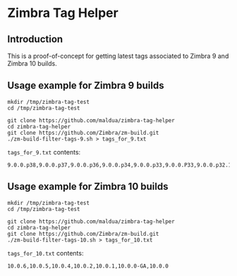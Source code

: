 # Zimbra Tag Helper

## Introduction

This is a proof-of-concept for getting latest tags associated to Zimbra 9 and Zimbra 10 builds.

## Usage example for Zimbra 9 builds

```
mkdir /tmp/zimbra-tag-test
cd /tmp/zimbra-tag-test

git clone https://github.com/maldua/zimbra-tag-helper
cd zimbra-tag-helper
git clone https://github.com/Zimbra/zm-build.git
./zm-build-filter-tags-9.sh > tags_for_9.txt
```

`tags_for_9.txt` contents:

```
9.0.0.p38,9.0.0.p37,9.0.0.p36,9.0.0.p34,9.0.0.p33,9.0.0.P33,9.0.0.p32.1,9.0.0.p32,9.0.0.p30,9.0.0.p29,9.0.0.p28,9.0.0.p27,9.0.0.p26,9.0.0.p25,9.0.0.p24.1,9.0.0.p24,9.0.0.p23,9.0.0.p22,9.0.0.p21,9.0.0.p20,9.0.0.p19,9.0.0.p18,9.0.0.p17,9.0.0.p16,9.0.0.p15,9.0.0.p14,9.0.0.p13,9.0.0.p12,9.0.0.p11,9.0.0.p10,9.0.0.p9,9.0.0.p8,9.0.0.p7,9.0.0.p6,9.0.0.p5,9.0.0.p4,9.0.0.p3,9.0.0.p2,9.0.0.p1,9.0.0
```

## Usage example for Zimbra 10 builds

```
mkdir /tmp/zimbra-tag-test
cd /tmp/zimbra-tag-test

git clone https://github.com/maldua/zimbra-tag-helper
cd zimbra-tag-helper
git clone https://github.com/Zimbra/zm-build.git
./zm-build-filter-tags-10.sh > tags_for_10.txt
```

`tags_for_10.txt` contents:

```
10.0.6,10.0.5,10.0.4,10.0.2,10.0.1,10.0.0-GA,10.0.0
```
